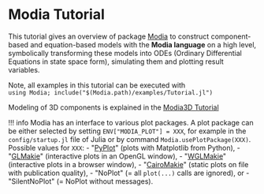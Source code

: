 # Modia Tutorial

This tutorial gives an overview of package [Modia](https://github.com/ModiaSim/Modia.jl)
to construct component-based and equation-based models with the **Modia language**
on a high level, symbolically transforming these models into ODEs
(Ordinary Differential Equations in state space form), simulating them and plotting result variables.

Note, all examples in this tutorial can be executed with\
`using Modia; include("$(Modia.path)/examples/Tutorial.jl")`

Modeling of 3D components is explained in the [Modia3D Tutorial](https://modiasim.github.io/Modia3D.jl/stable/)

!!! info
    Modia has an interface to various plot packages. A plot package can be
    either selected by setting `ENV["MODIA_PLOT"] = XXX`, for example in the `config/startup.jl`
    file of Julia or by command `Modia.usePlotPackage(XXX)`. Possible values for `XXX`: 
    - "[PyPlot](https://github.com/JuliaPy/PyPlot.jl)" (plots with Matplotlib from Python), 
    - "[GLMakie](https://github.com/JuliaPlots/GLMakie.jl)" (interactive plots in an OpenGL window),
    - "[WGLMakie](https://github.com/JuliaPlots/WGLMakie.jl)" (interactive plots in a browser window),
    - "[CairoMakie](https://github.com/JuliaPlots/CairoMakie.jl)" (static plots on file with publication quality),
    - "NoPlot" (= all `plot(...)` calls are ignored), or
    - "SilentNoPlot" (= NoPlot without messages).
    
